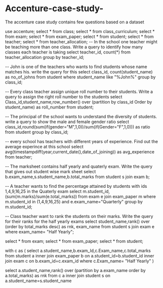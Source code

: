 # Accenture-case-study-
The accenture case study contains few questions based on a dataset 


use accenture;
select * from class;
select * from class_curriculum;
select * from exam;
select * from exam_paper;
select * from student;
select * from teacher;
select * from teacher_allocation;
-- In the school one teacher might be teaching more than one class. Write a query to identify how many classes each teacher is taking
select teacher_id, count(*)
from teacher_allocation
group by teacher_id;

-- John is one of the teachers who wants to find students whose name matches his. write the query for this
select class_id, count(student_name) as no_of_johns
from student
where student_name like "%John%"
group by class_id;
 
 
-- Every class teacher assign unique roll number to their students. Write a query to assign the right roll number to the students
select Class_id,student_name,row_number() over (partition by class_id Order by student_name) as roll_number 
from student;

-- The principal of the school wants to understand the diversity of students. write a query to show the male and female gender ratio
select class_id,round(sum(if(gender="M",1,0))/sum(if(Gender="F",1,0))) as ratio
from student
group by class_id;

-- every school has teachers with different years of experience. Find out the average experince at this school
select avg(timestampdiff(year,current_date(),date_of_joining)) as avg_experience
from teacher;

-- The marksheet contains half yearly and quaterly exam. Write the query that gives out student wise mark sheet 
select b.exam_name,s.student_name,b.total_marks
from student s join exam b;


-- A teacher wants to find the percentage attained by students with ids 1,4,9,16,25 in the Quaterly exam 
select m.student_id,(sum(m.marks)/sum(e.total_marks))
from exam e join exam_paper m
where m.student_id in (1,4,9,16,25) and e.exam_name="Quarterly"
group by m.student_id;

-- Class teacher want to rank the students on their marks. Write the query for their ranks for the half yearly exams 
select  student_name,rank() over (order by total_marks desc) as rnk, exam_name
from student s join exam e 
where exam_name= "Half Yearly";

select * from exam;
select * from exam_paper;
select * from student;

with c as (
select a.student_name,b.exam_Id,c.Exam_name,c.total_marks
from student a  inner join exam_paper b  on a.student_id=b.student_id inner join exam c on b.exam_id=c.exam_id
where c.Exam_name= "Half Yearly"
)

select a.student_name,rank() over (partition by a.exam_name order by a.total_marks) as rnk
from c a inner join student s on a.student_name=s.student_name

